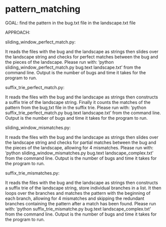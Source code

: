 # pattern_matching

GOAL: find the pattern in the bug.txt file in the landscape.txt file

APPROACH:

sliding_window_perfect_match.py:  

It reads the files with the bug and the landscape as strings then slides over the landscape string and checks for perfect matches between the bug and the pieces of the landscape.
Please run with: ‘python sliding_window_perfect_match.py bug.text landscape.txt’ from the command line. Output is the number of bugs and time it takes for the program to run.

suffix_trie_perfect_match.py:
	
It reads the files with the bug and the landscape as strings then constructs a suffix trie of the landscape string. Finally it counts the matches of the pattern from the bug,txt file in the suffix trie.
Please run with: ‘python suffix_trie_perfect_match.py bug.text landscape.txt’ from the command line. Output is the number of bugs and time it takes for the program to run.

sliding_window_mismatches.py:  

It reads the files with the bug and the landscape as strings then slides over the landscape string and checks for partial matches between the bug and the pieces of the landscape, allowing for 4 mismatches.
Please run with: ‘python sliding_window_mismatches.py bug.text landscape_complex.txt’ from the command line. Output is the number of bugs and time it takes for the program to run.

suffix_trie_mismatches.py:
	
It reads the files with the bug and the landscape as strings then constructs a suffix trie of the landscape string, store individual branches in a list. It then loops over the branches and matches the pattern with the beginning of each branch, allowing for 4 mismatches and skipping the redundant branches containing the pattern after a match has been found.
Please run with: ‘python suffix_trie_mismatche.py bug.text landscape_complex.txt’ from the command line. Output is the number of bugs and time it takes for the program to run.

